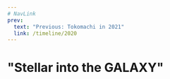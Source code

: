 ```yaml
---
# NavLink
prev:
  text: "Previous: Tokomachi in 2021"
  link: /timeline/2020
---
```


# "Stellar into the GALAXY"

